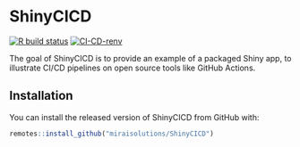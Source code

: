 
<!-- README.md is generated from README.Rmd. Please edit that file -->

# ShinyCICD

<!-- badges: start -->

[![R build
status](https://github.com/miraisolutions/ShinyCICD/workflows/CI-CD/badge.svg)](https://github.com/miraisolutions/ShinyCICD/actions)
[![CI-CD-renv](https://github.com/miraisolutions/ShinyCICD/workflows/CI-CD-renv/badge.svg)](https://github.com/miraisolutions/ShinyCICD/actions)
<!-- badges: end -->

The goal of ShinyCICD is to provide an example of a packaged Shiny app,
to illustrate CI/CD pipelines on open source tools like GitHub Actions.

## Installation

You can install the released version of ShinyCICD from GitHub with:

``` r
remotes::install_github("miraisolutions/ShinyCICD")
```
